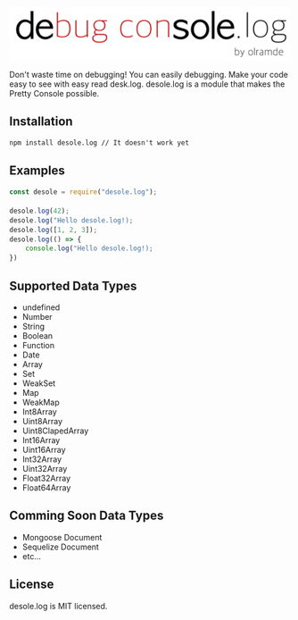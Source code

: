![logo](/image/desolelog.png)

Don't waste time on debugging! You can easily debugging. Make your code easy to see with easy read desk.log. desole.log is a module that makes the Pretty Console possible.

## Installation

```
npm install desole.log // It doesn't work yet
```

## Examples

```javascript
const desole = require("desole.log");

desole.log(42);
desole.log("Hello desole.log!);
desole.log([1, 2, 3]);
desole.log(() => {
    console.log("Hello desole.log!);
})
```

## Supported Data Types

-   undefined
-   Number
-   String
-   Boolean
-   Function
-   Date
-   Array
-   Set
-   WeakSet
-   Map
-   WeakMap
-   Int8Array
-   Uint8Array
-   Uint8ClapedArray
-   Int16Array
-   Uint16Array
-   Int32Array
-   Uint32Array
-   Float32Array
-   Float64Array

## Comming Soon Data Types

-   Mongoose Document
-   Sequelize Document
-   etc...

## License

desole.log is MIT licensed.
